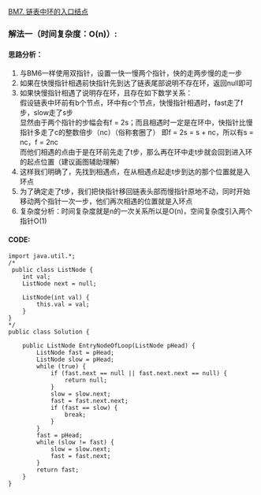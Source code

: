 [BM7. 链表中环的入口结点](https://www.nowcoder.com/practice/253d2c59ec3e4bc68da16833f79a38e4?tpId=295&tqId=23449&ru=%2Fpractice%2F650474f313294468a4ded3ce0f7898b9&qru=%2Fta%2Fformat-top101%2Fquestion-ranking&sourceUrl=%2Fexam%2Foj)
### 解法一（时间复杂度：O(n)）:
#### 思路分析：
1. 与BM6一样使用双指针，设置一快一慢两个指针，快的走两步慢的走一步
2. 如果在快慢指针相遇前快指针先到达了链表尾部说明不存在环，返回null即可
3. 如果快慢指针相遇了说明存在环，且存在如下数学关系：  
   假设链表中环前有b个节点，环中有c个节点，快慢指针相遇时，fast走了f步，slow走了s步  
   显然由于两个指针的步幅会有f = 2s；而且相遇时一定是在环中，快指针比慢指针多走了c的整数倍步（nc）（俗称套圈了）
   即f = 2s = s + nc，所以有s = nc，f = 2nc  
   而他们相遇的点由于是在环前先走了t步，那么再在环中走t步就会回到进入环的起点位置（建议画图辅助理解）  
4. 这样我们明确了，先找到相遇点，在从相遇点起走t步到达的那个位置就是入环点
5. 为了确定走了t步，我们把快指针移回链表头部而慢指针原地不动，同时开始移动两个指针一次一步，他们再次相遇的位置就是入环点
6. 复杂度分析：时间复杂度就是n的一次关系所以是O(n)，空间复杂度引入两个指针O(1)
#### CODE:
```
import java.util.*;
/*
 public class ListNode {
    int val;
    ListNode next = null;

    ListNode(int val) {
        this.val = val;
    }
}
*/
public class Solution {

    public ListNode EntryNodeOfLoop(ListNode pHead) {
        ListNode fast = pHead;
        ListNode slow = pHead;
        while (true) {
            if (fast.next == null || fast.next.next == null) {
                return null;
            }
            slow = slow.next;
            fast = fast.next.next;
            if (fast == slow) {
                break;
            }
        }
        fast = pHead;
        while (slow != fast) {
            slow = slow.next;
            fast = fast.next;
        }
        return fast;
    }
}
```
